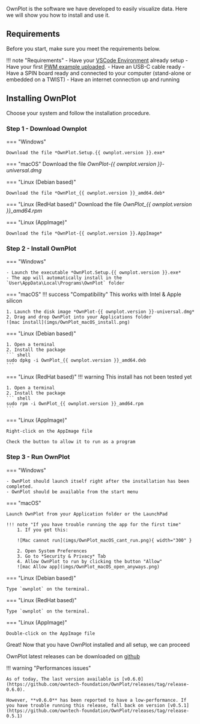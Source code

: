 
OwnPlot is the software we have developed to easily visualize data. Here we will show you how to install and use it.


## Requirements

Before you start, make sure you meet the requirements below.

!!! note "Requirements"
     - Have your [VSCode Environment](environment_setup.md#setup-your-work-environment) already setup
     - Have your first [PWM example uploaded](first_example.md).
     - Have an USB-C cable ready
     - Have a SPIN board ready and connected to your computer (stand-alone or embedded on a TWIST)
     - Have an internet connection up and running


## Installing OwnPlot

Choose your system and follow the installation procedure.

### Step 1 - Download Ownplot

=== "Windows"

    Download the file *OwnPlot.Setup.{{ ownplot.version }}.exe*

=== "macOS"
	Download the file *OwnPlot-{{ ownplot.version }}-universal.dmg*

=== "Linux (Debian based)"

	Download the file *OwnPlot_{{ ownplot.version }}_amd64.deb*

=== "Linux (RedHat based)"
	Download the file *OwnPlot_{{ ownplot.version }}_amd64.rpm*

=== "Linux (AppImage)"

	Download the file *OwnPlot-{{ ownplot.version }}.AppImage*


### Step 2 - Install OwnPlot

=== "Windows"

    - Launch the executable *OwnPlot.Setup.{{ ownplot.version }}.exe*
	- The app will automatically install in the `User\AppData\Local\Programs\OwnPlot` folder

=== "macOS"
	!!! success "Compatibility"
		This works with Intel & Apple silicon

	1. Launch the disk image *OwnPlot-{{ ownplot.version }}-universal.dmg*
	2. Drag and drop OwnPlot into your Applications folder
	![mac install](imgs/OwnPlot_macOS_install.png)

=== "Linux (Debian based)"

	1. Open a terminal
	2. Install the package
	``` shell
	sudo dpkg -i OwnPlot_{{ ownplot.version }}_amd64.deb
	```

=== "Linux (RedHat based)"
	!!! warning
		This install has not been tested yet

	1. Open a terminal
	2. Install the package
	``` shell
	sudo rpm -i OwnPlot_{{ ownplot.version }}_amd64.rpm
	```

=== "Linux (AppImage)"

	Right-click on the AppImage file

    Check the button to allow it to run as a program


### Step 3 - Run OwnPlot


=== "Windows"

	- OwnPlot should launch itself right after the installation has been completed.
	- OwnPlot should be available from the start menu

=== "macOS"

    Launch OwnPlot from your Application folder or the LaunchPad

	!!! note "If you have trouble running the app for the first time"
		1. If you get this:

		![Mac cannot run](imgs/OwnPlot_macOS_cant_run.png){ width="300" }

		2. Open System Preferences
		3. Go to *Security & Privacy* Tab
		4. Allow OwnPlot to run by clicking the button "Allow"
		![mac Allow app](imgs/OwnPlot_macOS_open_anyways.png)

=== "Linux (Debian based)"

    Type `ownplot` on the terminal.

=== "Linux (RedHat based)"

    Type `ownplot` on the terminal.

=== "Linux (AppImage)"

    Double-click on the AppImage file



Great! Now that you have OwnPlot installed and all setup, we can proceed


OwnPlot latest releases can be downloaded on [github](https://github.com/owntech-foundation/OwnPlot/releases)

!!! warning "Performances issues"

	As of today, The last version available is [v0.6.0](https://github.com/owntech-foundation/OwnPlot/releases/tag/release-0.6.0).

	However, **v0.6.0** has been reported to have a low-performance. If you have trouble running this release, fall back on version [v0.5.1](https://github.com/owntech-foundation/OwnPlot/releases/tag/release-0.5.1)